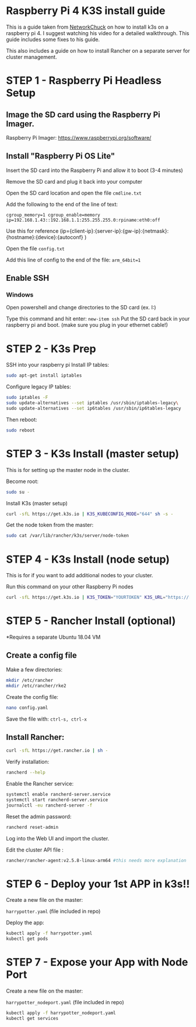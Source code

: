 # Raspberry Pi 4 K3S install guide

This is a guide taken from [NetworkChuck](https://www.youtube.com/watch?v=X9fSMGkjtug&t=1183s&ab_channel=NetworkChuck) on how to install k3s on a raspberry pi 4. I suggest watching his video for a detailed walkthrough. This guide includes some fixes to his guide.

This also includes a guide on how to install Rancher on a separate server for cluster management.

# STEP 1 - Raspberry Pi Headless Setup
## Image the SD card using the Raspberry Pi Imager.
Raspberry Pi Imager: https://www.raspberrypi.org/software/

## Install "Raspberry Pi OS Lite"

Insert the SD card into the Raspberry Pi and allow it to boot (3-4 minutes)

Remove the SD card and plug it back into your computer

Open the SD card location and open the file `cmdline.txt`

Add the following to the end of the line of text:

`cgroup_memory=1 cgroup_enable=memory ip=192.168.1.43::192.168.1.1:255.255.255.0:rpiname:eth0:off`

Use this for reference (ip={client-ip}:{server-ip}:{gw-ip}:{netmask}:{hostname}:{device}:{autoconf} )

Open the file `config.txt`

Add this line of config to the end of the file:
`arm_64bit=1`

## Enable SSH
### Windows
Open powershell and change directories to the SD card (ex. I:)

Type this command and hit enter: 
`new-item ssh`
Put the SD card back in your raspberry pi and boot. (make sure you plug in your ethernet cable!)


# STEP 2 - K3s Prep

SSH into your raspberry pi
Install IP tables:
```bash
sudo apt-get install iptables
```
Configure legacy IP tables:
````bash
sudo iptables -F
sudo update-alternatives --set iptables /usr/sbin/iptables-legacy\
sudo update-alternatives --set ip6tables /usr/sbin/ip6tables-legacy
````
Then reboot:
````bash
sudo reboot
````

# STEP 3 - K3s Install (master setup)
This is for setting up the master node in the cluster.

Become root:
````bash
sudo su -
````
Install K3s (master setup)
````bash
curl -sfL https://get.k3s.io | K3S_KUBECONFIG_MODE="644" sh -s -
````
Get the node token from the master:
````bash
sudo cat /var/lib/rancher/k3s/server/node-token
````

# STEP 4 - K3s Install (node setup)
This is for if you want to add additional nodes to your cluster.

Run this command on your other Raspberry Pi nodes
````bash
curl -sfL https://get.k3s.io | K3S_TOKEN="YOURTOKEN" K3S_URL="https://[your server]:6443" K3S_NODE_NAME="servername" sh -
````

# STEP 5 - Rancher Install (optional)

*Requires a separate Ubuntu 18.04 VM



## Create a config file
Make a few directories:
````bash
mkdir /etc/rancher
mkdir /etc/rancher/rke2
````
Create the config file:
````bash
nano config.yaml
````

Save the file with: `ctrl-s, ctrl-x`

## Install Rancher:
````bash
curl -sfL https://get.rancher.io | sh - 
````
Verify installation:
````bash
rancherd --help
````
Enable the Rancher service:
````bash
systemctl enable rancherd-server.service
systemctl start rancherd-server.service
journalctl -eu rancherd-server -f
````
Reset the admin password:
````bash
rancherd reset-admin
````
Log into the Web UI and import the cluster.

Edit the cluster API file :
````bash
rancher/rancher-agent:v2.5.8-linux-arm64 #this needs more explanation
````


# STEP 6 - Deploy your 1st APP in k3s!!

Create a new file on the master: 

`harrypotter.yaml` (file included in repo)

Deploy the app:
````bash
kubectl apply -f harrypotter.yaml
kubectl get pods
````
# STEP 7 - Expose your App with Node Port
Create a new file on the master:

`harrypotter_nodeport.yaml` (file included in repo)
````bash
kubectl apply -f harrypotter_nodeport.yaml
kubectl get services
````